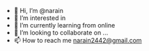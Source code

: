 - 👋 Hi, I’m @narain
- 👀 I’m interested in 
- 🌱 I’m currently learning from online
- 💞️ I’m looking to collaborate on ...
- 📫 How to reach me narain2442@gmail.com

<!---
atomix24/atomix24 is a ✨ special ✨ repository because its `README.md` (this file) appears on your GitHub profile.
You can click the Preview link to take a look at your changes.
--->
